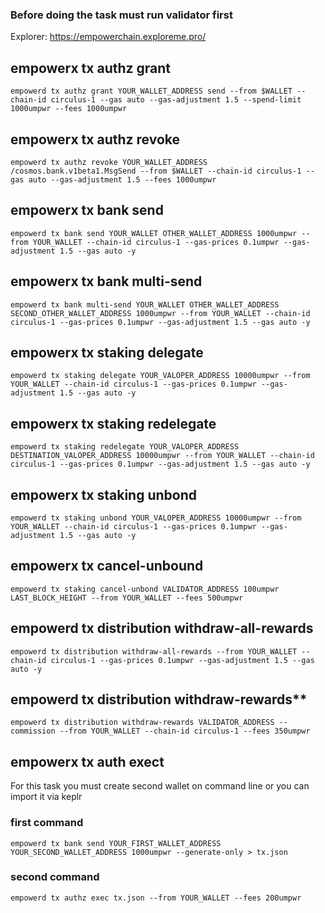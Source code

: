 
### Before doing the task must run validator first

Explorer: https://empowerchain.exploreme.pro/

## empowerx tx authz grant
```
empowerd tx authz grant YOUR_WALLET_ADDRESS send --from $WALLET --chain-id circulus-1 --gas auto --gas-adjustment 1.5 --spend-limit 1000umpwr --fees 1000umpwr
```

## empowerx tx authz revoke
```
empowerd tx authz revoke YOUR_WALLET_ADDRESS /cosmos.bank.v1beta1.MsgSend --from $WALLET --chain-id circulus-1 --gas auto --gas-adjustment 1.5 --fees 1000umpwr
```

## empowerx tx bank send
```
empowerd tx bank send YOUR_WALLET OTHER_WALLET_ADDRESS 1000umpwr --from YOUR_WALLET --chain-id circulus-1 --gas-prices 0.1umpwr --gas-adjustment 1.5 --gas auto -y
```

## empowerx tx bank multi-send
```
empowerd tx bank multi-send YOUR_WALLET OTHER_WALLET_ADDRESS SECOND_OTHER_WALLET_ADDRESS 1000umpwr --from YOUR_WALLET --chain-id circulus-1 --gas-prices 0.1umpwr --gas-adjustment 1.5 --gas auto -y
```

## empowerx tx staking delegate
```
empowerd tx staking delegate YOUR_VALOPER_ADDRESS 10000umpwr --from YOUR_WALLET --chain-id circulus-1 --gas-prices 0.1umpwr --gas-adjustment 1.5 --gas auto -y
```

## empowerx tx staking redelegate
```
empowerd tx staking redelegate YOUR_VALOPER_ADDRESS DESTINATION_VALOPER_ADDRESS 10000umpwr --from YOUR_WALLET --chain-id circulus-1 --gas-prices 0.1umpwr --gas-adjustment 1.5 --gas auto -y
```


## empowerx tx staking unbond
``` 
empowerd tx staking unbond YOUR_VALOPER_ADDRESS 10000umpwr --from YOUR_WALLET --chain-id circulus-1 --gas-prices 0.1umpwr --gas-adjustment 1.5 --gas auto -y
```

## empowerx tx cancel-unbound
```
empowerd tx staking cancel-unbond VALIDATOR_ADDRESS 100umpwr LAST_BLOCK_HEIGHT --from YOUR_WALLET --fees 500umpwr
```

## empowerd tx distribution withdraw-all-rewards
```
empowerd tx distribution withdraw-all-rewards --from YOUR_WALLET --chain-id circulus-1 --gas-prices 0.1umpwr --gas-adjustment 1.5 --gas auto -y
```

## empowerd tx distribution withdraw-rewards**
```
empowerd tx distribution withdraw-rewards VALIDATOR_ADDRESS --commission --from YOUR_WALLET --chain-id circulus-1 --fees 350umpwr
```

## empowerx tx auth exect

For this task you must create second wallet on command line or you can import it via keplr

### first command

```
empowerd tx bank send YOUR_FIRST_WALLET_ADDRESS YOUR_SECOND_WALLET_ADDRESS 1000umpwr --generate-only > tx.json
```

### second command

```
empowerd tx authz exec tx.json --from YOUR_WALLET --fees 200umpwr
```
